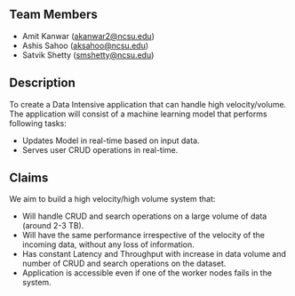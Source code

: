 ## Team Members
* Amit Kanwar (akanwar2@ncsu.edu)
* Ashis Sahoo (aksahoo@ncsu.edu)
* Satvik Shetty (smshetty@ncsu.edu)

## Description

To create a Data Intensive application that can handle high velocity/volume. The application
will consist of a machine learning model that performs following tasks:
* Updates Model in real-time based on input data.
* Serves user CRUD operations in real-time.

## Claims

We aim to build a high velocity/high volume system that:
* Will handle CRUD and search operations on a large volume of data (around 2-3 TB).
* Will have the same performance irrespective of the velocity of the incoming data, without
any loss of information.
* Has constant Latency and Throughput with increase in data volume and number of
CRUD and search operations on the dataset.
* Application is accessible even if one of the worker nodes fails in the system.
